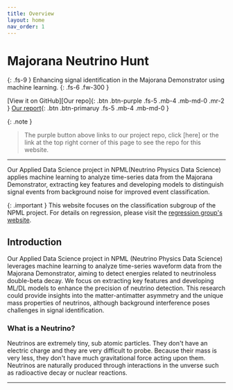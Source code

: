 ```yaml
---
title: Overview
layout: home
nav_order: 1
---
```

# Majorana Neutrino Hunt
{: .fs-9 }
Enhancing signal identification in the Majorana Demonstrator using machine learning.
{: .fs-6 .fw-300 }

[View it on GitHub][Our repo]{: .btn .btn-purple .fs-5 .mb-4 .mb-md-0 .mr-2 }
[Our report][report]{: .btn .btn-primaruy .fs-5 .mb-4 .mb-md-0 }

{: .note }
> The purple button above links to our project repo, click [here] or the link at the top right corner of this page to see the repo for this website.

---

Our Applied Data Science project in NPML(Neutrino Physics Data Science) applies machine learning to analyze time-series data from the Majorana Demonstrator, extracting key features and developing models to distinguish signal events from background noise for improved event classification.

{: .important }
This website focuses on the classification subgroup of the NPML project. For details on regression, please visit the [regression group's website](https://zhtdbb1.github.io/FindingGhostParticles-Website/).

## Introduction

Our Applied Data Science project in NPML (Neutrino Physics Data Science) leverages machine learning to analyze time-series waveform data from the Majorana Demonstrator, aiming to detect energies related to neutrinoless double-beta decay. We focus on extracting key features and developing ML/DL models to enhance the precision of neutrino detection. This research could provide insights into the matter-antimatter asymmetry and the unique mass properties of neutrinos, although background interference poses challenges in signal identification.

### What is a Neutrino?

Neutrinos are extremely tiny, sub atomic particles. They don't have an electric charge and they are very difficult to probe. Because their mass is very less, they don't have much gravitational force acting upon them. Neutrinos are naturally produced through interactions in the unverse such as radioactive decay or nuclear reactions.

----

[Our Project Repo]: https://github.com/matthewsegovia/MajoranaNeutrinoHunt
[Report]: https://github.com/matthewsegovia/MajoranaNeutrinoHunt
[Website Repo]: https://github.com/Junismyname/MajoranaNeutrinoHunt-Website/
